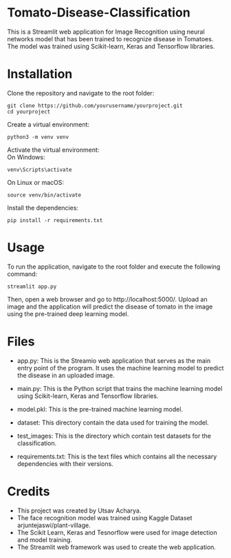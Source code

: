 # Tomato-Disease-Classification
This is a Streamlit web application for Image Recognition using neural networks model that has been trained to recognize disease in Tomatoes. The model was trained using Scikit-learn, Keras and Tensorflow libraries.

# Installation

Clone the repository and navigate to the root folder:
```terminal
git clone https://github.com/yourusername/yourproject.git
cd yourproject
```

Create a virtual environment: 
```terminal
python3 -m venv venv
```

Activate the virtual environment:  
On Windows:  
```terminal
venv\Scripts\activate
```

On Linux or macOS:
```terminal
source venv/bin/activate
```

Install the dependencies: 
```terminal
pip install -r requirements.txt
```

# Usage
To run the application, navigate to the root folder and execute the following command:  
```terminal
streamlit app.py
```
Then, open a web browser and go to http://localhost:5000/.
Upload an image and the application will predict the disease of tomato in the image using the pre-trained deep learning model.

# Files
* app.py: This is the Streamio web application that serves as the main entry point of the program. It uses the machine learning model to predict the disease in an uploaded image.

* main.py: This is the Python script that trains the machine learning model using Scikit-learn, Keras and Tensorflow libraries.

* model.pkl: This is the pre-trained machine learning model.

* dataset: This directory contain the data used for training the model.

* test_images: This is the directory which contain test datasets for the classification.

* requirements.txt: This is the text files which contains all the necessary dependencies with their versions.


# Credits
* This project was created by Utsav Acharya.
* The face recognition model was trained using Kaggle Dataset arjuntejaswi/plant-village.
* The Scikit Learn, Keras and Tesnorflow were used for image detection and model training.
* The Streamlit web framework was used to create the web application.




